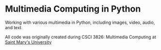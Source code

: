 # Multimedia Computing in Python
Working with various multimedia in Python, including images, video, audio, and text

All code was originally created during CSCI 3826: Multimedia Computing at [Saint Mary's University](https://smu.ca)

